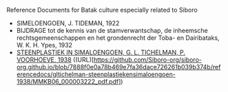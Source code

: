 Reference Documents for Batak culture especially related to Siboro

* SIMELOENGOEN, J. TIDEMAN, 1922
* BIJDRAGE tot de kennis van de stamverwantschap, de inheemsche rechtsgemeenschappen en het grondenrecht der Toba- en Dairibataks, W. K. H. Ypes, 1932
* [STEENPLASTIEK IN SIMALOENGOEN, G. L. TICHELMAN, P. VOORHOEVE, 1938](gltichelman-steenplastiekensimaloengoen-1938/) ((URL)[https://github.com/Siboro-org/siboro-org.github.io/blob/7888f0e0a78b469e7fa36dace726261b039b374b/referencedocs/gltichelman-steenplastiekensimaloengoen-1938/MMKB06_000003222_pdf.pdf])
